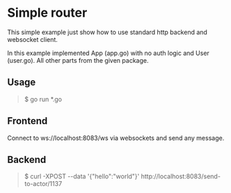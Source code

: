 # Simple router

This simple example just show how to use standard http backend and websocket client.

In this example implemented App (app.go) with no auth logic and User (user.go). All other parts from the given package.

## Usage
>$ go run *.go

## Frontend
Connect to ws://localhost:8083/ws via websockets and send any message.

## Backend
>$ curl -XPOST   --data '{"hello":"world"}' http://localhost:8083/send-to-actor/1137

